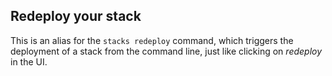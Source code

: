 <!-- usedin: [ _legacy_docker/Toolbelt/redeploy-v1.md, _maestro/Toolbelt/redeploy-v1.md, _node/toolbelt/redeploy-v1.md, _rails/Toolbelt/redeploy-v1.md] -->


## Redeploy your stack

This is an alias for the `stacks redeploy` command, which triggers the deployment of a stack from the command line, just like clicking on _redeploy_ in the UI.

